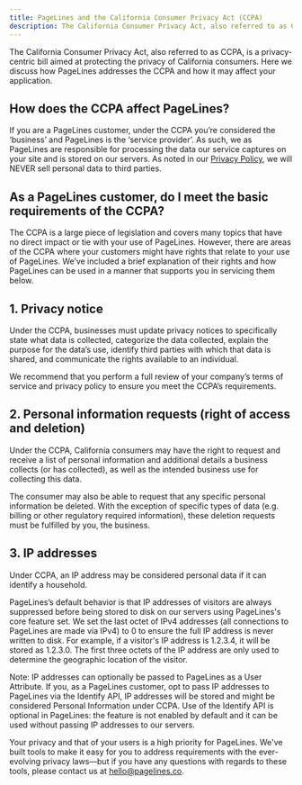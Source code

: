 ```yaml
---
title: PageLines and the California Consumer Privacy Act (CCPA)
description: The California Consumer Privacy Act, also referred to as CCPA, is a privacy-centric bill aimed at protecting the privacy of California consumers.
---
```


The California Consumer Privacy Act, also referred to as CCPA, is a privacy-centric bill aimed at protecting the privacy of California consumers. Here we discuss how PageLines addresses the CCPA and how it may affect your application.

## How does the CCPA affect PageLines?

If you are a PageLines customer, under the CCPA you’re considered the ‘business’ and PageLines is the ‘service provider’. As such, we as PageLines are responsible for processing the data our service captures on your site and is stored on our servers. As noted in our [Privacy Policy](/privacy), we will NEVER sell personal data to third parties.

## As a PageLines customer, do I meet the basic requirements of the CCPA?

The CCPA is a large piece of legislation and covers many topics that have no direct impact or tie with your use of PageLines. However, there are areas of the CCPA where your customers might have rights that relate to your use of PageLines. We’ve included a brief explanation of their rights and how PageLines can be used in a manner that supports you in servicing them below.

## 1. Privacy notice

Under the CCPA, businesses must update privacy notices to specifically state what data is collected, categorize the data collected, explain the purpose for the data’s use, identify third parties with which that data is shared, and communicate the rights available to an individual.

We recommend that you perform a full review of your company’s terms of service and privacy policy to ensure you meet the CCPA’s requirements.

## 2. Personal information requests (right of access and deletion)

Under the CCPA, California consumers may have the right to request and receive a list of personal information and additional details a business collects (or has collected), as well as the intended business use for collecting this data.

The consumer may also be able to request that any specific personal information be deleted. With the exception of specific types of data (e.g. billing or other regulatory required information), these deletion requests must be fulfilled by you, the business.

## 3. IP addresses

Under CCPA, an IP address may be considered personal data if it can identify a household.

PageLines’s default behavior is that IP addresses of visitors are always suppressed before being stored to disk on our servers using PageLines's core feature set. We set the last octet of IPv4 addresses (all connections to PageLines are made via IPv4) to 0 to ensure the full IP address is never written to disk. For example, if a visitor's IP address is 1.2.3.4, it will be stored as 1.2.3.0. The first three octets of the IP address are only used to determine the geographic location of the visitor.

Note: IP addresses can optionally be passed to PageLines as a User Attribute. If you, as a PageLines customer, opt to pass IP addresses to PageLines via the Identify API, IP addresses will be stored and might be considered Personal Information under CCPA. Use of the Identify API is optional in PageLines: the feature is not enabled by default and it can be used without passing IP addresses to our servers.

Your privacy and that of your users is a high priority for PageLines. We've built tools to make it easy for you to address requirements with the ever-evolving privacy laws—but if you have any questions with regards to these tools, please contact us at [hello@pagelines.co](mailto:hello@pagelines.co).
